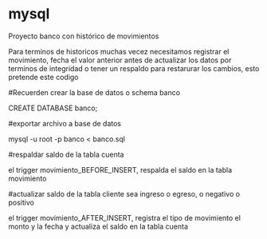 # mysql
Proyecto banco con histórico de movimientos

Para terminos de historicos muchas vecez necesitamos registrar el movimiento, fecha el valor anterior antes de actualizar los datos
por terminos de integridad o tener un respaldo para restarurar los cambios, esto pretende este codigo

#Recuerden crear la base de datos o schema banco

CREATE DATABASE banco;

#exportar archivo a base de datos

mysql -u root -p banco < banco.sql

#respaldar saldo de la tabla cuenta

el trigger movimiento_BEFORE_INSERT, respalda el saldo en la tabla movimiento 

#actualizar saldo de la tabla cliente sea ingreso o egreso, o negativo o positivo

el trigger movimiento_AFTER_INSERT, registra el tipo de movimiento el monto y la fecha y actualiza el saldo en la tabla cuenta
